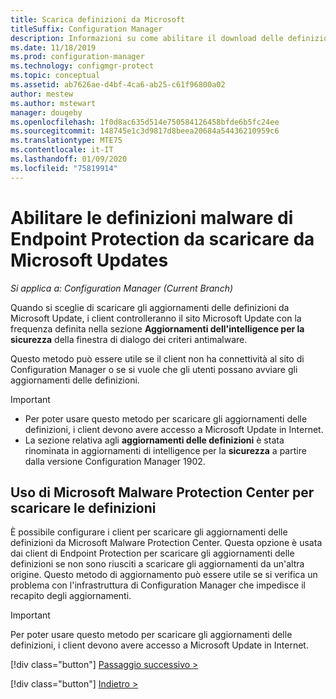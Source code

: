 ```yaml
---
title: Scarica definizioni da Microsoft
titleSuffix: Configuration Manager
description: Informazioni su come abilitare il download delle definizioni malware di Endpoint Protection da Microsoft Updates per Configuration Manager.
ms.date: 11/18/2019
ms.prod: configuration-manager
ms.technology: configmgr-protect
ms.topic: conceptual
ms.assetid: ab7626ae-d4bf-4ca6-ab25-c61f96800a02
author: mestew
ms.author: mstewart
manager: dougeby
ms.openlocfilehash: 1f0d8ac635d514e750584126458bfde6b5fc24ee
ms.sourcegitcommit: 148745e1c3d9817d8beea20684a54436210959c6
ms.translationtype: MTE75
ms.contentlocale: it-IT
ms.lasthandoff: 01/09/2020
ms.locfileid: "75819914"
---
```

# <a name="enable-endpoint-protection-malware-definitions-to-download-from-microsoft-updates"></a>Abilitare le definizioni malware di Endpoint Protection da scaricare da Microsoft Updates

*Si applica a: Configuration Manager (Current Branch)*

Quando si sceglie di scaricare gli aggiornamenti delle definizioni da Microsoft Update, i client controlleranno il sito Microsoft Update con la frequenza definita nella sezione **Aggiornamenti dell'intelligence per la sicurezza** della finestra di dialogo dei criteri antimalware.

 Questo metodo può essere utile se il client non ha connettività al sito di Configuration Manager o se si vuole che gli utenti possano avviare gli aggiornamenti delle definizioni.

> [!IMPORTANT]
> - Per poter usare questo metodo per scaricare gli aggiornamenti delle definizioni, i client devono avere accesso a Microsoft Update in Internet.
> - La sezione relativa agli **aggiornamenti delle definizioni** è stata rinominata in aggiornamenti di intelligence per la **sicurezza** a partire dalla versione Configuration Manager 1902.

## <a name="using-the-microsoft-malware-protection-center-to-download-definitions"></a>Uso di Microsoft Malware Protection Center per scaricare le definizioni
 È possibile configurare i client per scaricare gli aggiornamenti delle definizioni da Microsoft Malware Protection Center. Questa opzione è usata dai client di Endpoint Protection per scaricare gli aggiornamenti delle definizioni se non sono riusciti a scaricare gli aggiornamenti da un'altra origine. Questo metodo di aggiornamento può essere utile se si verifica un problema con l'infrastruttura di Configuration Manager che impedisce il recapito degli aggiornamenti.

> [!IMPORTANT]
>  Per poter usare questo metodo per scaricare gli aggiornamenti delle definizioni, i client devono avere accesso a Microsoft Update in Internet.
> 
> 
> [!div class="button"]
> [Passaggio successivo >](endpoint-antimalware-policies.md)
> 
> [!div class="button"]
> [Indietro >](endpoint-configure-alerts.md)
